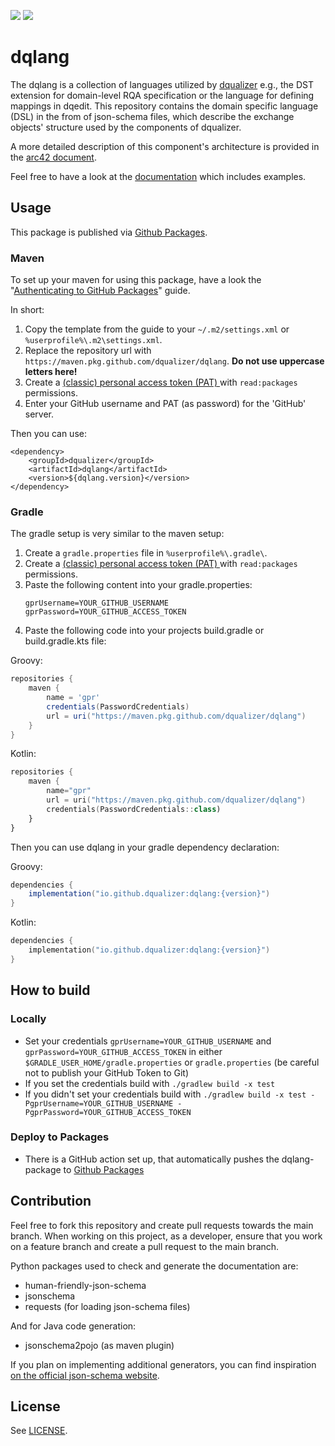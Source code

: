 [![](https://img.shields.io/badge/-Documentation-blue)](https://dqualizer.github.io/dqlang/)
[![](https://img.shields.io/github/v/tag/dqualizer/dqlang?label=version&logo=Apache)](https://github.com/dqualizer/dqlang/packages/1816902)

# dqlang

The dqlang is a collection of languages utilized by [dqualizer](https://dqualizer.github.io/) e.g., the DST extension for domain-level RQA specification or the language for defining mappings in dqedit. This repository contains the domain specific language (DSL) in the from of json-schema files, which describe the exchange objects' structure used by the components of dqualizer.

A more detailed description of this component's architecture is provided in the [arc42 document](https://dqualizer.github.io/dqualizer).

Feel free to have a look at the [documentation](https://dqualizer.github.io/dqlang/) which includes examples.

## Usage

This package is published via [Github Packages](https://github.com/features/packages).

### Maven

To set up your maven for using this package, have a look the
"[Authenticating to GitHub Packages](https://docs.github.com/en/packages/working-with-a-github-packages-registry/working-with-the-apache-maven-registry)" guide.


In short:
1. Copy the template from the guide to your `~/.m2/settings.xml` or `%userprofile%\.m2\settings.xml`.
1. Replace the repository url with `https://maven.pkg.github.com/dqualizer/dqlang`. **Do not use uppercase letters here!**
1. Create a [(classic) personal access token (PAT) ](https://github.com/settings/tokens) with `read:packages` permissions.
1. Enter your GitHub username and PAT (as password) for the 'GitHub' server.

Then you can use:

```
<dependency>
    <groupId>dqualizer</groupId>
    <artifactId>dqlang</artifactId>
    <version>${dqlang.version}</version>
</dependency>
```

### Gradle

The gradle setup is very similar to the maven setup:

1. Create a `gradle.properties` file in `%userprofile%\.gradle\`.
2. Create a [(classic) personal access token (PAT) ](https://github.com/settings/tokens) with `read:packages` permissions.
3. Paste the following content into your gradle.properties:
   ```
   gprUsername=YOUR_GITHUB_USERNAME
   gprPassword=YOUR_GITHUB_ACCESS_TOKEN
   ```
5. Paste the following code into your projects build.gradle or build.gradle.kts file:

Groovy:
```groovy
repositories {
	maven {
		name = 'gpr'
		credentials(PasswordCredentials)
		url = uri("https://maven.pkg.github.com/dqualizer/dqlang")
	}
}
```

Kotlin:
```kotlin
repositories {
	maven {
		name="gpr"
		url = uri("https://maven.pkg.github.com/dqualizer/dqlang")
		credentials(PasswordCredentials::class)
	}
}
```

Then you can use dqlang in your gradle dependency declaration:

Groovy:
```groovy
dependencies {
	implementation("io.github.dqualizer:dqlang:{version}")
}
```

Kotlin:
```kotlin
dependencies {
	implementation("io.github.dqualizer:dqlang:{version}")
}
```

## How to build
### Locally
* Set your credentials `gprUsername=YOUR_GITHUB_USERNAME` and `gprPassword=YOUR_GITHUB_ACCESS_TOKEN` in either `$GRADLE_USER_HOME/gradle.properties` or `gradle.properties` (be careful not to publish your GitHub Token to Git)
* If you set the credentials build with `./gradlew build -x test`
* If you didn't set your credentials build with `./gradlew build -x test -PgprUsername=YOUR_GITHUB_USERNAME -PgprPassword=YOUR_GITHUB_ACCESS_TOKEN`

### Deploy to Packages
* There is a GitHub action set up, that automatically pushes the dqlang-package to [Github Packages](https://github.com/orgs/dqualizer/packages)

## Contribution

Feel free to fork this repository and create pull requests towards the main branch.
When working on this project, as a developer, ensure that you work on a feature branch and create a pull request to the main branch.

Python packages used to check and generate the documentation are:
- human-friendly-json-schema
- jsonschema
- requests (for loading json-schema files)


And for Java code generation:
- jsonschema2pojo (as maven plugin)


If you plan on implementing additional generators, you can find inspiration [on the official json-schema website](https://json-schema.org/implementations.html#code-generators).

## License

See [LICENSE](LICENSE).
